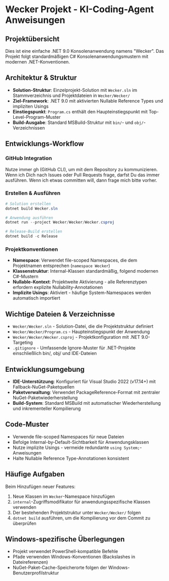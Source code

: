 # Wecker Projekt - KI-Coding-Agent Anweisungen

## Projektübersicht

Dies ist eine einfache .NET 9.0 Konsolenanwendung namens "Wecker". Das Projekt folgt standardmäßigen C# Konsolenanwendungsmustern mit modernen .NET-Konventionen.

## Architektur & Struktur

- **Solution-Struktur**: Einzelprojekt-Solution mit `Wecker.sln` im Stammverzeichnis und Projektdateien in `Wecker/Wecker/`
- **Ziel-Framework**: .NET 9.0 mit aktivierten Nullable Reference Types und impliziten Usings
- **Einstiegspunkt**: `Program.cs` enthält den Haupteinstiegspunkt mit Top-Level-Program-Muster
- **Build-Ausgabe**: Standard MSBuild-Struktur mit `bin/`- und `obj/`-Verzeichnissen

## Entwicklungs-Workflow

### GitHub Integration

Nutze immer gh (GitHub CLI), um mit dem Repository zu kommunizieren.
Wenn ich Dich nach Issues oder Pull Requests frage, darfst Du das immer ausführen.
Wenn ich etwas committen will, dann frage mich bitte vorher.

### Erstellen & Ausführen

```powershell
# Solution erstellen
dotnet build Wecker.sln

# Anwendung ausführen
dotnet run --project Wecker/Wecker/Wecker.csproj

# Release-Build erstellen
dotnet build -c Release
```

### Projektkonventionen

- **Namespace**: Verwendet file-scoped Namespaces, die dem Projektnamen entsprechen (`namespace Wecker`)
- **Klassenstruktur**: Internal-Klassen standardmäßig, folgend modernen C#-Mustern
- **Nullable-Kontext**: Projektweite Aktivierung - alle Referenztypen erfordern explizite Nullability-Annotationen
- **Implizite Usings**: Aktiviert - häufige System-Namespaces werden automatisch importiert

## Wichtige Dateien & Verzeichnisse

- `Wecker/Wecker.sln` - Solution-Datei, die die Projektstruktur definiert
- `Wecker/Wecker/Program.cs` - Haupteinstiegspunkt der Anwendung
- `Wecker/Wecker/Wecker.csproj` - Projektkonfiguration mit .NET 9.0-Targeting
- `.gitignore` - Umfassende Ignore-Muster für .NET-Projekte einschließlich bin/, obj/ und IDE-Dateien

## Entwicklungsumgebung

- **IDE-Unterstützung**: Konfiguriert für Visual Studio 2022 (v17.14+) mit Fallback-NuGet-Paketquellen
- **Paketverwaltung**: Verwendet PackageReference-Format mit zentraler NuGet-Paketwiederherstellung
- **Build-System**: Standard MSBuild mit automatischer Wiederherstellung und inkrementeller Kompilierung

## Code-Muster

- Verwende file-scoped Namespaces für neue Dateien
- Befolge Internal-by-Default-Sichtbarkeit für Anwendungsklassen
- Nutze implizite Usings - vermeide redundante `using System;`-Anweisungen
- Halte Nullable Reference Type-Annotationen konsistent

## Häufige Aufgaben

Beim Hinzufügen neuer Features:

1. Neue Klassen im `Wecker`-Namespace hinzufügen
2. `internal`-Zugriffsmodifikator für anwendungsspezifische Klassen verwenden
3. Der bestehenden Projektstruktur unter `Wecker/Wecker/` folgen
4. `dotnet build` ausführen, um die Kompilierung vor dem Commit zu überprüfen

## Windows-spezifische Überlegungen

- Projekt verwendet PowerShell-kompatible Befehle
- Pfade verwenden Windows-Konventionen (Backslashes in Dateireferenzen)
- NuGet-Paket-Cache-Speicherorte folgen der Windows-Benutzerprofilstruktur
